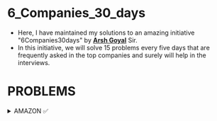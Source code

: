 # 6_Companies_30_days

* Here, I have maintained my solutions to an amazing initiative "6Companies30days" by [**Arsh Goyal**](https://www.youtube.com/c/ArshGoyal) Sir.
* In this initiative, we will solve 15 problems every five days that are frequently asked in the top companies and surely will help in the interviews.

# PROBLEMS
<details>
<summary> AMAZON  ✅ </summary>

Sr No.|  Problems                                                                                                                                                  |  My solutions 
------|------------------------------------------------------------------------------------------------------------------------------------------------------------|------------------------------------------------
1     | [Print Anagrams Together](https://practice.geeksforgeeks.org/problems/print-anagrams-together/1/#)                                                         | [Solution Link](Company%201%20-%20GS/1.cpp)
2     | [Overlapping Rectangles](https://practice.geeksforgeeks.org/problems/overlapping-rectangles1924/1/)                                                        | [Solution Link](Company%201%20-%20GS/2.cpp)
3     | [Count the subarrays having product less than k](https://practice.geeksforgeeks.org/problems/count-the-subarrays-having-product-less-than-k1708/1/)        | [Solution Link](Company%201%20-%20GS/3.cpp)
4     | [Run Length Encoding](https://practice.geeksforgeeks.org/problems/run-length-encoding/1/)                                                                  | [Solution Link](Company%201%20-%20GS/4.cpp)
5     | [Ugly Number](https://practice.geeksforgeeks.org/problems/ugly-numbers2254/1/)                                                                             | [Solution Link](Company%201%20-%20GS/5.cpp)
6     | [Greatest Common Divisor of Strings](https://leetcode.com/problems/greatest-common-divisor-of-strings/)                                                    | [Solution Link](Company%201%20-%20GS/6.cpp)
7     | [Find the position of M-th item](https://practice.geeksforgeeks.org/problems/find-the-position-of-m-th-item1723/1#)                                        | [Solution Link](Company%201%20-%20GS/7.cpp)
8     | [Total Decoding Messages](https://practice.geeksforgeeks.org/problems/total-decoding-messages1235/1/)                                                      | [Solution Link](Company%201%20-%20GS/8.cpp)
9     | [Number following a pattern](https://practice.geeksforgeeks.org/problems/number-following-a-pattern3126/1#)                                                | [Solution Link](Company%201%20-%20GS/9.cpp)
10    | [Max 10 numbers in a list having 10M entries](https://practice.geeksforgeeks.org/problems/k-largest-elements3736/1)                                        | [Solution Link](Company%201%20-%20GS/10.cpp)
11    | [Find Missing And Repeating](https://practice.geeksforgeeks.org/problems/find-missing-and-repeating2512/1/#)                                               | [Solution Link](Company%201%20-%20GS/11.cpp)
12    | [Squares in N*N Chessboard](https://practice.geeksforgeeks.org/problems/squares-in-nn-chessboard1801/1)                                                    | [Solution Link](Company%201%20-%20GS/12.cpp)
13    | [Decode the string](https://practice.geeksforgeeks.org/problems/decode-the-string2444/1)                                                                   | [Solution Link](Company%201%20-%20GS/13.cpp)
14    | [Minimum Size Subarray Sum](https://leetcode.com/problems/minimum-size-subarray-sum/)                                                                      | [Solution Link](Company%201%20-%20GS/14.cpp)
15    | [Array Pair Sum Divisibility Problem](https://practice.geeksforgeeks.org/problems/array-pair-sum-divisibility-problem3257/1#)                              | [Solution Link](Company%201%20-%20GS/15.cpp)

</details>
